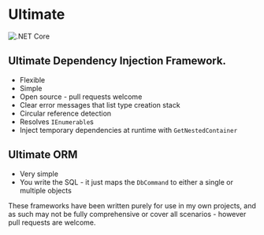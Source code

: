 # Ultimate

![.NET Core](https://github.com/bjtaylor1/ultimate/workflows/.NET%20Core/badge.svg)

## Ultimate Dependency Injection Framework.

* Flexible
* Simple
* Open source - pull requests welcome
* Clear error messages that list type creation stack
* Circular reference detection
* Resolves `IEnumerable`s
* Inject temporary dependencies at runtime with `GetNestedContainer`

## Ultimate ORM
* Very simple
* You write the SQL - it just maps the `DbCommand` to either a single or multiple objects


These frameworks have been written purely for use in my own projects, and as such may not be fully comprehensive or cover all scenarios - however pull requests are welcome.
